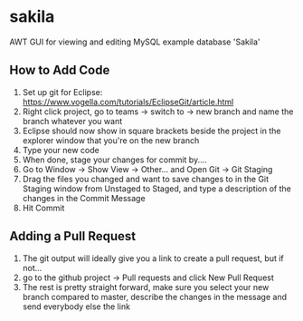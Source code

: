 # sakila
AWT GUI for viewing and editing MySQL example database 'Sakila' 

## How to Add Code
1. Set up git for Eclipse: https://www.vogella.com/tutorials/EclipseGit/article.html
2. Right click project, go to teams -> switch to -> new branch and name the branch whatever you want
3. Eclipse should now show in square brackets beside the project in the explorer window that you're on the new branch
4. Type your new code
5. When done, stage your changes for commit by....
6. Go to Window -> Show View -> Other... and Open Git -> Git Staging
7. Drag the files you changed and want to save changes to in the Git Staging window from Unstaged to Staged, and type a description of the changes in the Commit Message
8. Hit Commit

## Adding a Pull Request
1. The git output will ideally give you a link to create a pull request, but if not...
2. go to the github project -> Pull requests and click New Pull Request
3. The rest is pretty straight forward, make sure you select your new branch compared to master, describe the changes in the message and send everybody else the link
